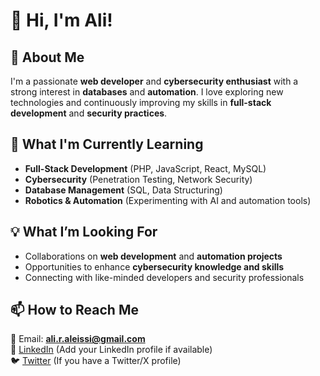 # 👋 Hi, I'm Ali!

## 🚀 About Me  
I'm a passionate **web developer** and **cybersecurity enthusiast** with a strong interest in **databases** and **automation**. I love exploring new technologies and continuously improving my skills in **full-stack development** and **security practices**.  

## 🎯 What I'm Currently Learning  
- **Full-Stack Development** (PHP, JavaScript, React, MySQL)  
- **Cybersecurity** (Penetration Testing, Network Security)  
- **Database Management** (SQL, Data Structuring)  
- **Robotics & Automation** (Experimenting with AI and automation tools)  

## 💡 What I’m Looking For  
- Collaborations on **web development** and **automation projects**  
- Opportunities to enhance **cybersecurity knowledge and skills**  
- Connecting with like-minded developers and security professionals  

## 📫 How to Reach Me  
📧 Email: **ali.r.aleissi@gmail.com**  
🔗 [LinkedIn](#) (Add your LinkedIn profile if available)  
🐦 [Twitter](#) (If you have a Twitter/X profile)  

<!---
AliRALEissi/AliRALEissi is a ✨ special ✨ repository because its `README.md` (this file) appears on your GitHub profile.
You can click the Preview link to take a look at your changes.
--->
